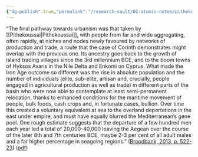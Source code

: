 ```yaml
---
{"dg-publish":true,"permalink":"/research-vault/02-atomic-notes/pithekoussai-is-a-prime-example-of-how-urban-growth-became-more-feasible-thanks-to-increased-maritime-activity-and-benefits/"}
---
```


“The final pathway towards urbanism was that taken by [[Pithekoussai\|Pithekoussai]], with people from far and wide aggregating, often rapidly, at niches and nodes newly favoured by networks of production and trade, a route that the case of Corinth demonstrates might overlap with the previous one. Its ancestry goes back to the growth of island trading villages since the 3rd millennium BCE, and to the boom towns of Hyksos Avaris in the Nile Delta and Enkomi on Cyprus. What made the Iron Age outcome so different was the rise in absolute population and the number of individuals (elite, sub-elite, artisan and, crucially, people engaged in agricultural production as well as trade) in different parts of the basin who were now able to contemplate at least semi-permanent relocation, thanks to enhanced conditions for the maritime movement of people, bulk foods, cash crops and, in fortunate cases, bullion. Over time this created a voluntary equivalent at sea to the overland deportations in the east under empire, and must have equally blurred the Mediterranean’s gene pool. One rough estimate suggests that the departure of a few hundred men each year led a total of 20,000-40,000 leaving the Aegean over the course of the later 8th and 7th centuries BCE, maybe 2-3 per cent of all adult males and a far higher percentage in seagoing regions.” ([Broodbank, 2013, p. 522-23](zotero://select/library/items/IR54JIQG)) ([pdf](zotero://open-pdf/library/items/85K7BT2G?page=489&annotation=S4IVBNGR))